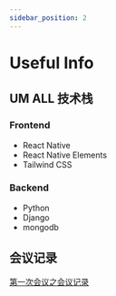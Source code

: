```yaml
---
sidebar_position: 2
---
```

# Useful Info

## UM ALL 技术栈
### Frontend

- React Native
- React Native Elements
- Tailwind CSS
### Backend

- Python
- Django
- mongodb
## 会议记录
[第一次会议之会议记录](https://docs.google.com/document/d/1bXT9MYaR1GZSH6y2WxozdCXtruJdHxF-DuRuATdedJg/edit?usp=sharing)
